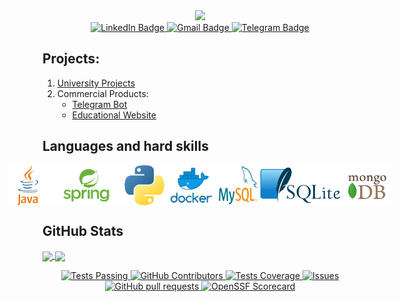 <div align="center">
   <img src="https://camo.githubusercontent.com/683e2187241c641430216c864ce93fc5a0e0dfb232c5a01d1c54b54d63aa8cb2/68747470733a2f2f63646e2e6472696262626c652e636f6d2f75736572732f313136323037372f73637265656e73686f74732f333834383931342f70726f6772616d6d65722e676966" width="200px">
   <div id="badges">
      <a href="https://www.linkedin.com/in/aleksei-kislitsin-ba8a9a231/">
     <img src="https://img.shields.io/badge/LinkedIn-blue?style=for-the-badge&logo=linkedin&logoColor=white" alt="LinkedIn Badge"/>
      </a>
      <a href="mailto: aakislitsin@gmail.com">
     <img src="https://img.shields.io/badge/Gmail-red?style=for-the-badge&logo=gmail&logoColor=white" alt="Gmail Badge"/>
      </a>
      <a href="https://t.me/nutonflash">
     <img src="https://img.shields.io/badge/Telegram-blue?style=for-the-badge&logo=telegram&logoColor=white" alt="Telegram Badge"/>
      </a>
   </div>
</div>

## Projects:
1. [University Projects](https://github.com/NutonFlash/ITMO_University)
2. Commercial Products:
   - [Telegram Bot](https://github.com/NutonFlash/Telegram_Bot)
   - [Educational Website](https://github.com/NutonFlash/Educational_Website)
## Languages and hard skills
<div style="display: flex; justify-content: center; align-items: center">
   <img src="resources/java.svg" alt="java logo" height="64" width="64" style="display: inline-block">
   <img src="resources/spring.png" alt="spring boot logo" height="64" style="display: inline-block">
   <img src="resources/python.png" alt="python logo" height="64" style="display: inline-block">
   <img src="resources/docker.png" alt="docker logo" height="64" style="display: inline-block">
   <img src="resources/MySQL_logo.png" alt="mysql logo" height="64" width="64" style="display: inline-block">
   <img src="resources/SQLite.png" alt="sqlite logo" height="64" style="display: inline-block">
   <img src="resources/mongoDB.png" alt="mongoDB logo" height="64" style="display: inline-block">
</div>

## GitHub Stats
<a href="https://github.com/nutonflash/github-readme-stats">
  <img height=200 align="center" src="https://github-readme-stats-psi-gules-42.vercel.app/api?username=nutonflash&hide=issues,stars&show=prs_merged_percentage&show_icons=true&hide_title=true&rank_icon=github" />
</a>
<a href="https://github.com/nutonflash/convoychat">
  <img height=200 align="center" src="https://github-readme-stats-psi-gules-42.vercel.app/api/top-langs?username=nutonflash&langs_count=5&exclude_repo=GalaxyX&layout=donut" />
</a>
<p align="center">
    <a href="https://github.com/nutonflash/github-readme-stats/actions">
      <img alt="Tests Passing" src="https://github.com/anuraghazra/github-readme-stats/workflows/Test/badge.svg" />
    </a>
    <a href="https://github.com/nutonflash/github-readme-stats/graphs/contributors">
      <img alt="GitHub Contributors" src="https://img.shields.io/github/contributors/anuraghazra/github-readme-stats" />
    </a>
    <a href="https://codecov.io/gh/nutonflash/github-readme-stats">
      <img alt="Tests Coverage" src="https://codecov.io/gh/anuraghazra/github-readme-stats/branch/master/graph/badge.svg" />
    </a>
    <a href="https://github.com/nutonflash/github-readme-stats/issues">
      <img alt="Issues" src="https://img.shields.io/github/issues/anuraghazra/github-readme-stats?color=0088ff" />
    </a>
    <a href="https://github.com/nutonflash/github-readme-stats/pulls">
      <img alt="GitHub pull requests" src="https://img.shields.io/github/issues-pr/anuraghazra/github-readme-stats?color=0088ff" />
    </a>
    <a href="https://securityscorecards.dev/viewer/?uri=github.com/anuraghazra/github-readme-stats">
      <img alt="OpenSSF Scorecard" src="https://api.securityscorecards.dev/projects/github.com/anuraghazra/github-readme-stats/badge" />
    </a>
  </p>
